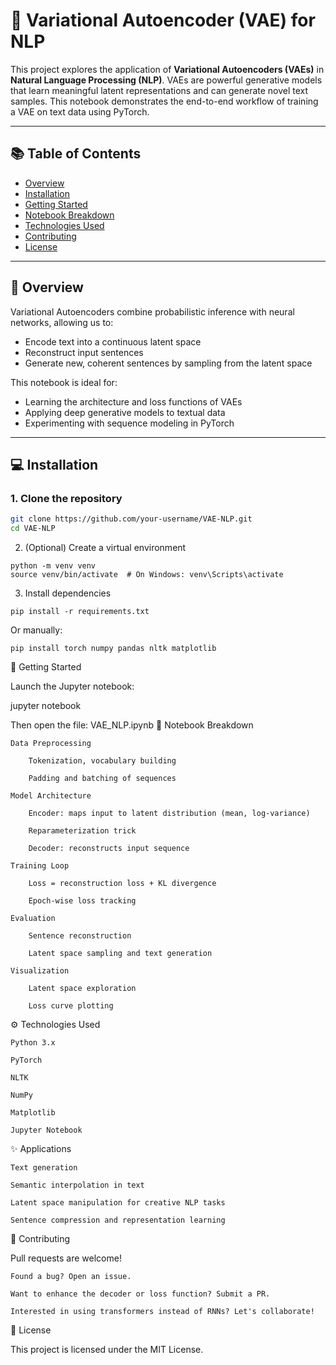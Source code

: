 # 🧬 Variational Autoencoder (VAE) for NLP

This project explores the application of **Variational Autoencoders (VAEs)** in **Natural Language Processing (NLP)**. VAEs are powerful generative models that learn meaningful latent representations and can generate novel text samples. This notebook demonstrates the end-to-end workflow of training a VAE on text data using PyTorch.

---

## 📚 Table of Contents

- [Overview](#overview)
- [Installation](#installation)
- [Getting Started](#getting-started)
- [Notebook Breakdown](#notebook-breakdown)
- [Technologies Used](#technologies-used)
- [Contributing](#contributing)
- [License](#license)

---

## 🚀 Overview

Variational Autoencoders combine probabilistic inference with neural networks, allowing us to:
- Encode text into a continuous latent space
- Reconstruct input sentences
- Generate new, coherent sentences by sampling from the latent space

This notebook is ideal for:
- Learning the architecture and loss functions of VAEs
- Applying deep generative models to textual data
- Experimenting with sequence modeling in PyTorch

---

## 💻 Installation

### 1. Clone the repository

```bash
git clone https://github.com/your-username/VAE-NLP.git
cd VAE-NLP
```
2. (Optional) Create a virtual environment
```
python -m venv venv
source venv/bin/activate  # On Windows: venv\Scripts\activate
```
3. Install dependencies
```
pip install -r requirements.txt
```
Or manually:
```
pip install torch numpy pandas nltk matplotlib
```
📂 Getting Started

Launch the Jupyter notebook:

jupyter notebook

Then open the file: VAE_NLP.ipynb
📓 Notebook Breakdown

    Data Preprocessing

        Tokenization, vocabulary building

        Padding and batching of sequences

    Model Architecture

        Encoder: maps input to latent distribution (mean, log-variance)

        Reparameterization trick

        Decoder: reconstructs input sequence

    Training Loop

        Loss = reconstruction loss + KL divergence

        Epoch-wise loss tracking

    Evaluation

        Sentence reconstruction

        Latent space sampling and text generation

    Visualization

        Latent space exploration

        Loss curve plotting

⚙️ Technologies Used

    Python 3.x

    PyTorch

    NLTK

    NumPy

    Matplotlib

    Jupyter Notebook

✨ Applications

    Text generation

    Semantic interpolation in text

    Latent space manipulation for creative NLP tasks

    Sentence compression and representation learning

🤝 Contributing

Pull requests are welcome!

    Found a bug? Open an issue.

    Want to enhance the decoder or loss function? Submit a PR.

    Interested in using transformers instead of RNNs? Let's collaborate!

📄 License

This project is licensed under the MIT License.
